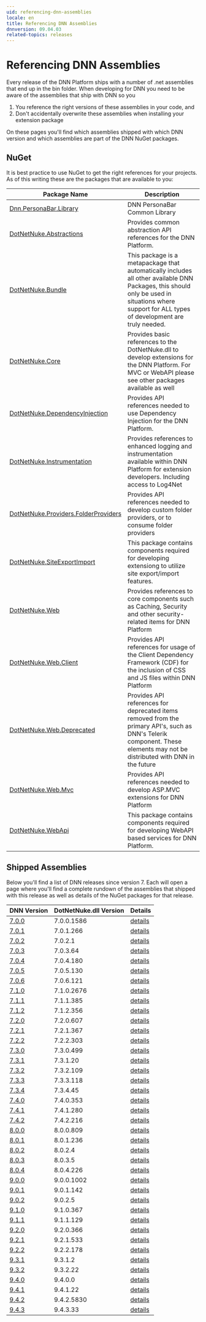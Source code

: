 ```yaml
---
uid: referencing-dnn-assemblies
locale: en
title: Referencing DNN Assemblies
dnnversion: 09.04.03
related-topics: releases
---
```


# Referencing DNN Assemblies

Every release of the DNN Platform ships with a number of .net assemblies that end up in the bin folder.
When developing for DNN you need to be aware of the assemblies that ship with DNN so you

1. You reference the right versions of these assemblies in your code, and
2. Don't accidentally overwrite these assemblies when installing your extension package

On these pages you'll find which assemblies shipped with which DNN version and which assemblies are part of the DNN NuGet packages.

## NuGet

It is best practice to use NuGet to get the right references for your projects. As of this writing these are the packages that are available to you:

|**Package Name**|**Description**|
|---|---|
|[Dnn.PersonaBar.Library](https://www.nuget.org/packages/Dnn.PersonaBar.Library/)|DNN PersonaBar Common Library|
|[DotNetNuke.Abstractions](https://www.nuget.org/packages/DotNetNuke.Abstractions/)|Provides common abstraction API references for the DNN Platform.|
|[DotNetNuke.Bundle](https://www.nuget.org/packages/DotNetNuke.Bundle/)|This package is a metapackage that automatically includes all other available DNN Packages, this should only be used in situations where support for ALL types of development are truly needed.|
|[DotNetNuke.Core](https://www.nuget.org/packages/DotNetNuke.Core/)|Provides basic references to the DotNetNuke.dll to develop extensions for the DNN Platform.  For MVC or WebAPI please see other packages available as well|
|[DotNetNuke.DependencyInjection](https://www.nuget.org/packages/DotNetNuke.DependencyInjection/)|Provides API references needed to use Dependency Injection for the DNN Platform.|
|[DotNetNuke.Instrumentation](https://www.nuget.org/packages/DotNetNuke.Instrumentation/)|Provides references to enhanced logging and instrumentation available within DNN Platform for extension developers. Including access to Log4Net|
|[DotNetNuke.Providers.FolderProviders](https://www.nuget.org/packages/DotNetNuke.Providers.FolderProviders/)|Provides API references needed to develop custom folder providers, or to consume folder providers|
|[DotNetNuke.SiteExportImport](https://www.nuget.org/packages/DotNetNuke.SiteExportImport/)|This package contains components required for developing extensiong to utilize site export/import features.|
|[DotNetNuke.Web](https://www.nuget.org/packages/DotNetNuke.Web/)|Provides references to core components such as Caching, Security and other security-related items for DNN Platform|
|[DotNetNuke.Web.Client](https://www.nuget.org/packages/DotNetNuke.Web.Client/)|Provides API references for usage of the Client Dependency Framework (CDF) for the inclusion of CSS and JS files within DNN Platform|
|[DotNetNuke.Web.Deprecated](https://www.nuget.org/packages/DotNetNuke.Web.Deprecated/)|Provides API references for deprecated items removed from the primary API's, such as DNN's Telerik component.  These elements may not be distributed with DNN in the future|
|[DotNetNuke.Web.Mvc](https://www.nuget.org/packages/DotNetNuke.Web.Mvc/)|Provides API references needed to develop ASP.MVC extensions for DNN Platform|
|[DotNetNuke.WebApi](https://www.nuget.org/packages/DotNetNuke.WebApi/)|This package contains components required for developing WebAPI based services for DNN Platform.|

## Shipped Assemblies

Below you'll find a list of DNN releases since version 7.
Each will open a page where you'll find a complete rundown of the assemblies that shipped with this release as well as details of the NuGet packages for that release.

|**DNN Version**|**DotNetNuke.dll Version**|Details|
|---|---|---|
|[7.0.0](xref:assemblies-7.0.0)|7.0.0.1586|[details](xref:assemblies-7.0.0)|
|[7.0.1](xref:assemblies-7.0.1)|7.0.1.266|[details](xref:assemblies-7.0.1)|
|[7.0.2](xref:assemblies-7.0.2)|7.0.2.1|[details](xref:assemblies-7.0.2)|
|[7.0.3](xref:assemblies-7.0.3)|7.0.3.64|[details](xref:assemblies-7.0.3)|
|[7.0.4](xref:assemblies-7.0.4)|7.0.4.180|[details](xref:assemblies-7.0.4)|
|[7.0.5](xref:assemblies-7.0.5)|7.0.5.130|[details](xref:assemblies-7.0.5)|
|[7.0.6](xref:assemblies-7.0.6)|7.0.6.121|[details](xref:assemblies-7.0.6)|
|[7.1.0](xref:assemblies-7.1.0)|7.1.0.2676|[details](xref:assemblies-7.1.0)|
|[7.1.1](xref:assemblies-7.1.1)|7.1.1.385|[details](xref:assemblies-7.1.1)|
|[7.1.2](xref:assemblies-7.1.2)|7.1.2.356|[details](xref:assemblies-7.1.2)|
|[7.2.0](xref:assemblies-7.2.0)|7.2.0.607|[details](xref:assemblies-7.2.0)|
|[7.2.1](xref:assemblies-7.2.1)|7.2.1.367|[details](xref:assemblies-7.2.1)|
|[7.2.2](xref:assemblies-7.2.2)|7.2.2.303|[details](xref:assemblies-7.2.2)|
|[7.3.0](xref:assemblies-7.3.0)|7.3.0.499|[details](xref:assemblies-7.3.0)|
|[7.3.1](xref:assemblies-7.3.1)|7.3.1.20|[details](xref:assemblies-7.3.1)|
|[7.3.2](xref:assemblies-7.3.2)|7.3.2.109|[details](xref:assemblies-7.3.2)|
|[7.3.3](xref:assemblies-7.3.3)|7.3.3.118|[details](xref:assemblies-7.3.3)|
|[7.3.4](xref:assemblies-7.3.4)|7.3.4.45|[details](xref:assemblies-7.3.4)|
|[7.4.0](xref:assemblies-7.4.0)|7.4.0.353|[details](xref:assemblies-7.4.0)|
|[7.4.1](xref:assemblies-7.4.1)|7.4.1.280|[details](xref:assemblies-7.4.1)|
|[7.4.2](xref:assemblies-7.4.2)|7.4.2.216|[details](xref:assemblies-7.4.2)|
|[8.0.0](xref:assemblies-8.0.0)|8.0.0.809|[details](xref:assemblies-8.0.0)|
|[8.0.1](xref:assemblies-8.0.1)|8.0.1.236|[details](xref:assemblies-8.0.1)|
|[8.0.2](xref:assemblies-8.0.2)|8.0.2.4|[details](xref:assemblies-8.0.2)|
|[8.0.3](xref:assemblies-8.0.3)|8.0.3.5|[details](xref:assemblies-8.0.3)|
|[8.0.4](xref:assemblies-8.0.4)|8.0.4.226|[details](xref:assemblies-8.0.4)|
|[9.0.0](xref:assemblies-9.0.0)|9.0.0.1002|[details](xref:assemblies-9.0.0)|
|[9.0.1](xref:assemblies-9.0.1)|9.0.1.142|[details](xref:assemblies-9.0.1)|
|[9.0.2](xref:assemblies-9.0.2)|9.0.2.5|[details](xref:assemblies-9.0.2)|
|[9.1.0](xref:assemblies-9.1.0)|9.1.0.367|[details](xref:assemblies-9.1.0)|
|[9.1.1](xref:assemblies-9.1.1)|9.1.1.129|[details](xref:assemblies-9.1.1)|
|[9.2.0](xref:assemblies-9.2.0)|9.2.0.366|[details](xref:assemblies-9.2.0)|
|[9.2.1](xref:assemblies-9.2.1)|9.2.1.533|[details](xref:assemblies-9.2.1)|
|[9.2.2](xref:assemblies-9.2.2)|9.2.2.178|[details](xref:assemblies-9.2.2)|
|[9.3.1](xref:assemblies-9.3.1)|9.3.1.2|[details](xref:assemblies-9.3.1)|
|[9.3.2](xref:assemblies-9.3.2)|9.3.2.22|[details](xref:assemblies-9.3.2)|
|[9.4.0](xref:assemblies-9.4.0)|9.4.0.0|[details](xref:assemblies-9.4.0)|
|[9.4.1](xref:assemblies-9.4.1)|9.4.1.22|[details](xref:assemblies-9.4.1)|
|[9.4.2](xref:assemblies-9.4.2)|9.4.2.5830|[details](xref:assemblies-9.4.2)|
|[9.4.3](xref:assemblies-9.4.3)|9.4.3.33|[details](xref:assemblies-9.4.3)|


